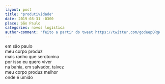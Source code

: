 ```yaml
---
layout: post
title: "produtividade"
date: 2019-08-31 -0300
place: São Paulo
categories: novos logística
author-comment: "feito a partir do tweet https://twitter.com/godeepORgohome/status/1167871969066307587, do Lorena"
---
```


em são paulo  
meu corpo produz  
mais ranho que serotonina  
por isso eu quero viver  
na bahia, em salvador, talvez  
meu corpo produz melhor  
onde é úmido  
